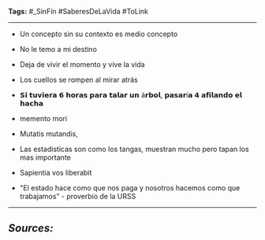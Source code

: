 **Tags:** #_SinFín 
#SaberesDeLaVida  #ToLink 
- - -
- Un concepto sin su contexto es medio concepto

- No le temo a mi destino

- Deja de vivir el momento y vive la vida

- Los cuellos se rompen al mirar atrás

- 𝗦𝗶 𝘁𝘂𝘃𝗶𝗲𝗿𝗮 𝟲 𝗵𝗼𝗿𝗮𝘀 𝗽𝗮𝗿𝗮 𝘁𝗮𝗹𝗮𝗿 𝘂𝗻 á𝗿𝗯𝗼𝗹, 𝗽𝗮𝘀𝗮𝗿í𝗮 𝟰 𝗮𝗳𝗶𝗹𝗮𝗻𝗱𝗼 𝗲𝗹 𝗵𝗮𝗰𝗵𝗮

- memento mori

- Mutatis mutandis,
 
- Las estadisticas son como los tangas, muestran mucho pero tapan los mas importante

- Sapientia vos liberabit

- "El estado hace como que nos paga y nosotros hacemos como que trabajamos" - proverbio de la URSS
- - - 
## ***Sources:***